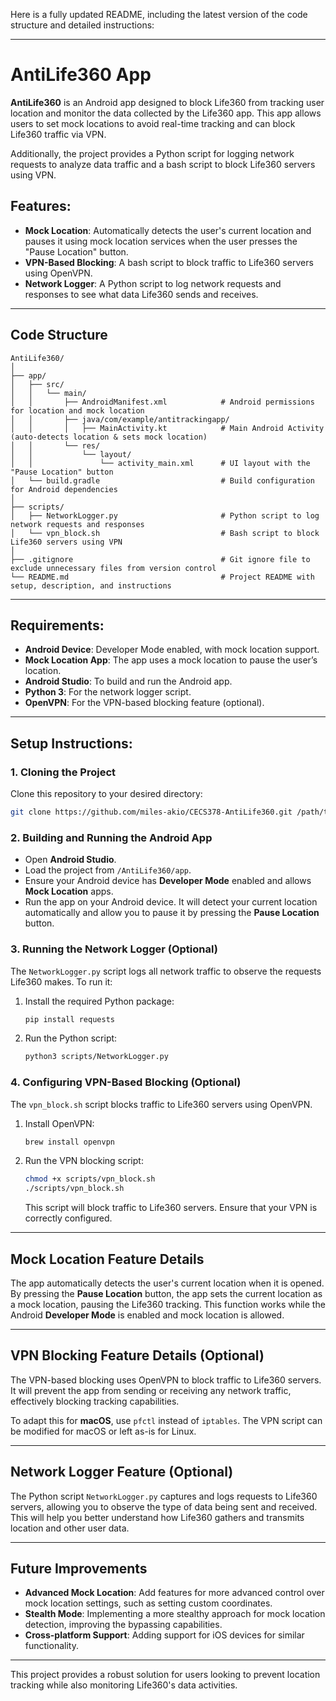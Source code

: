 Here is a fully updated README, including the latest version of the code structure and detailed instructions:

---

# AntiLife360 App

**AntiLife360** is an Android app designed to block Life360 from tracking user location and monitor the data collected by the Life360 app. This app allows users to set mock locations to avoid real-time tracking and can block Life360 traffic via VPN. 

Additionally, the project provides a Python script for logging network requests to analyze data traffic and a bash script to block Life360 servers using VPN.

## Features:
- **Mock Location**: Automatically detects the user's current location and pauses it using mock location services when the user presses the "Pause Location" button.
- **VPN-Based Blocking**: A bash script to block traffic to Life360 servers using OpenVPN.
- **Network Logger**: A Python script to log network requests and responses to see what data Life360 sends and receives.
  
---

## Code Structure

```
AntiLife360/
│
├── app/
│   ├── src/
│   │   └── main/
│   │       ├── AndroidManifest.xml            # Android permissions for location and mock location
│   │       ├── java/com/example/antitrackingapp/
│   │       │   ├── MainActivity.kt            # Main Android Activity (auto-detects location & sets mock location)
│   │       └── res/
│   │           └── layout/
│   │               └── activity_main.xml      # UI layout with the "Pause Location" button
│   └── build.gradle                           # Build configuration for Android dependencies
│
├── scripts/
│   ├── NetworkLogger.py                       # Python script to log network requests and responses
│   └── vpn_block.sh                           # Bash script to block Life360 servers using VPN
│
├── .gitignore                                 # Git ignore file to exclude unnecessary files from version control
└── README.md                                  # Project README with setup, description, and instructions
```

---

## Requirements:
- **Android Device**: Developer Mode enabled, with mock location support.
- **Mock Location App**: The app uses a mock location to pause the user’s location.
- **Android Studio**: To build and run the Android app.
- **Python 3**: For the network logger script.
- **OpenVPN**: For the VPN-based blocking feature (optional).

---

## Setup Instructions:

### 1. Cloning the Project
Clone this repository to your desired directory:

```bash
git clone https://github.com/miles-akio/CECS378-AntiLife360.git /path/to/your/directory
```

### 2. Building and Running the Android App
- Open **Android Studio**.
- Load the project from `/AntiLife360/app`.
- Ensure your Android device has **Developer Mode** enabled and allows **Mock Location** apps.
- Run the app on your Android device. It will detect your current location automatically and allow you to pause it by pressing the **Pause Location** button.

### 3. Running the Network Logger (Optional)
The `NetworkLogger.py` script logs all network traffic to observe the requests Life360 makes. To run it:
   
1. Install the required Python package:
   ```bash
   pip install requests
   ```

2. Run the Python script:
   ```bash
   python3 scripts/NetworkLogger.py
   ```

### 4. Configuring VPN-Based Blocking (Optional)
The `vpn_block.sh` script blocks traffic to Life360 servers using OpenVPN.

1. Install OpenVPN:
   ```bash
   brew install openvpn
   ```

2. Run the VPN blocking script:
   ```bash
   chmod +x scripts/vpn_block.sh
   ./scripts/vpn_block.sh
   ```

   This script will block traffic to Life360 servers. Ensure that your VPN is correctly configured.

---

## Mock Location Feature Details

The app automatically detects the user's current location when it is opened. By pressing the **Pause Location** button, the app sets the current location as a mock location, pausing the Life360 tracking. This function works while the Android **Developer Mode** is enabled and mock location is allowed.

---

## VPN Blocking Feature Details (Optional)

The VPN-based blocking uses OpenVPN to block traffic to Life360 servers. It will prevent the app from sending or receiving any network traffic, effectively blocking tracking capabilities.

To adapt this for **macOS**, use `pfctl` instead of `iptables`. The VPN script can be modified for macOS or left as-is for Linux.

---

## Network Logger Feature (Optional)

The Python script `NetworkLogger.py` captures and logs requests to Life360 servers, allowing you to observe the type of data being sent and received. This will help you better understand how Life360 gathers and transmits location and other user data.

---

## Future Improvements
- **Advanced Mock Location**: Add features for more advanced control over mock location settings, such as setting custom coordinates.
- **Stealth Mode**: Implementing a more stealthy approach for mock location detection, improving the bypassing capabilities.
- **Cross-platform Support**: Adding support for iOS devices for similar functionality.

---

This project provides a robust solution for users looking to prevent location tracking while also monitoring Life360's data activities.
